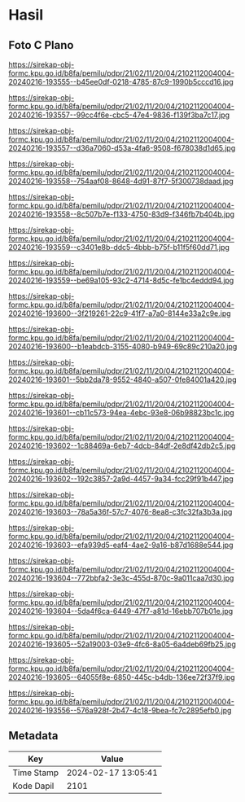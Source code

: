 # Hasil

## Foto C Plano

https://sirekap-obj-formc.kpu.go.id/b8fa/pemilu/pdpr/21/02/11/20/04/2102112004004-20240216-193555--b45ee0df-0218-4785-87c9-1990b5cccd16.jpg

https://sirekap-obj-formc.kpu.go.id/b8fa/pemilu/pdpr/21/02/11/20/04/2102112004004-20240216-193557--99cc4f6e-cbc5-47e4-9836-f139f3ba7c17.jpg

https://sirekap-obj-formc.kpu.go.id/b8fa/pemilu/pdpr/21/02/11/20/04/2102112004004-20240216-193557--d36a7060-d53a-4fa6-9508-f678038d1d65.jpg

https://sirekap-obj-formc.kpu.go.id/b8fa/pemilu/pdpr/21/02/11/20/04/2102112004004-20240216-193558--754aaf08-8648-4d91-87f7-5f300738daad.jpg

https://sirekap-obj-formc.kpu.go.id/b8fa/pemilu/pdpr/21/02/11/20/04/2102112004004-20240216-193558--8c507b7e-f133-4750-83d9-f346fb7b404b.jpg

https://sirekap-obj-formc.kpu.go.id/b8fa/pemilu/pdpr/21/02/11/20/04/2102112004004-20240216-193559--c3401e8b-ddc5-4bbb-b75f-b11f5f60dd71.jpg

https://sirekap-obj-formc.kpu.go.id/b8fa/pemilu/pdpr/21/02/11/20/04/2102112004004-20240216-193559--be69a105-93c2-4714-8d5c-fe1bc4eddd94.jpg

https://sirekap-obj-formc.kpu.go.id/b8fa/pemilu/pdpr/21/02/11/20/04/2102112004004-20240216-193600--3f219261-22c9-41f7-a7a0-8144e33a2c9e.jpg

https://sirekap-obj-formc.kpu.go.id/b8fa/pemilu/pdpr/21/02/11/20/04/2102112004004-20240216-193600--b1eabdcb-3155-4080-b949-69c89c210a20.jpg

https://sirekap-obj-formc.kpu.go.id/b8fa/pemilu/pdpr/21/02/11/20/04/2102112004004-20240216-193601--5bb2da78-9552-4840-a507-0fe84001a420.jpg

https://sirekap-obj-formc.kpu.go.id/b8fa/pemilu/pdpr/21/02/11/20/04/2102112004004-20240216-193601--cb11c573-94ea-4ebc-93e8-06b98823bc1c.jpg

https://sirekap-obj-formc.kpu.go.id/b8fa/pemilu/pdpr/21/02/11/20/04/2102112004004-20240216-193602--1c88469a-6eb7-4dcb-84df-2e8df42db2c5.jpg

https://sirekap-obj-formc.kpu.go.id/b8fa/pemilu/pdpr/21/02/11/20/04/2102112004004-20240216-193602--192c3857-2a9d-4457-9a34-fcc29f91b447.jpg

https://sirekap-obj-formc.kpu.go.id/b8fa/pemilu/pdpr/21/02/11/20/04/2102112004004-20240216-193603--78a5a36f-57c7-4076-8ea8-c3fc32fa3b3a.jpg

https://sirekap-obj-formc.kpu.go.id/b8fa/pemilu/pdpr/21/02/11/20/04/2102112004004-20240216-193603--efa939d5-eaf4-4ae2-9a16-b87d1688e544.jpg

https://sirekap-obj-formc.kpu.go.id/b8fa/pemilu/pdpr/21/02/11/20/04/2102112004004-20240216-193604--772bbfa2-3e3c-455d-870c-9a011caa7d30.jpg

https://sirekap-obj-formc.kpu.go.id/b8fa/pemilu/pdpr/21/02/11/20/04/2102112004004-20240216-193604--5da4f6ca-6449-47f7-a81d-16ebb707b01e.jpg

https://sirekap-obj-formc.kpu.go.id/b8fa/pemilu/pdpr/21/02/11/20/04/2102112004004-20240216-193605--52a19003-03e9-4fc6-8a05-6a4deb69fb25.jpg

https://sirekap-obj-formc.kpu.go.id/b8fa/pemilu/pdpr/21/02/11/20/04/2102112004004-20240216-193605--64055f8e-6850-445c-b4db-136ee72f37f9.jpg

https://sirekap-obj-formc.kpu.go.id/b8fa/pemilu/pdpr/21/02/11/20/04/2102112004004-20240216-193556--576a928f-2b47-4c18-9bea-fc7c2895efb0.jpg


## Metadata

| Key        | Value               |
| ---------- | ------------------- |
| Time Stamp | 2024-02-17 13:05:41 |
| Kode Dapil | 2101                |



